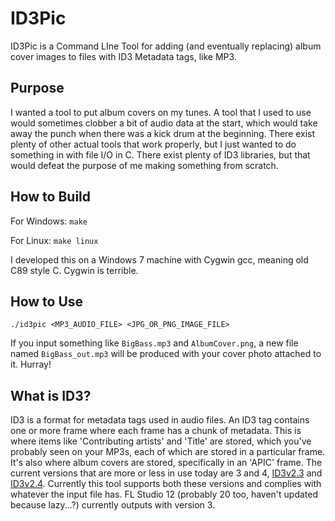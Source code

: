 # ID3Pic
ID3Pic is a Command LIne Tool for adding (and eventually replacing) album cover images to files with ID3 Metadata tags, like MP3.

## Purpose
I wanted a tool to put album covers on my tunes. A tool that I used to use would sometimes clobber a bit of audio data at the start, which would take away the punch when there was a kick drum at the beginning.
There exist plenty of other actual tools that work properly, but I just wanted to do something in with file I/O in C. There exist plenty of ID3 libraries, but that would defeat the purpose of me making something from scratch.

## How to Build
For Windows: ```make```

For Linux: ```make linux```

I developed this on a Windows 7 machine with Cygwin gcc, meaning old C89 style C. Cygwin is terrible.

## How to Use
```./id3pic <MP3_AUDIO_FILE> <JPG_OR_PNG_IMAGE_FILE>```

If you input something like ```BigBass.mp3``` and ```AlbumCover.png```, a new file named ```BigBass_out.mp3``` will be produced with your cover photo attached to it. Hurray!

## What is ID3?
ID3 is a format for metadata tags used in audio files. An ID3 tag contains one or more frame where each frame has a chunk of metadata. 
This is where items like 'Contributing artists' and 'Title' are stored, which you've probably seen on your MP3s, each of which are stored in a particular frame. 
It's also where album covers are stored, specifically in an 'APIC' frame. The current versions that are more or less in use today are 3 and 4, [ID3v2.3](http://id3lib.sourceforge.net/id3/id3v2.3.0.html) and [ID3v2.4](http://id3lib.sourceforge.net/id3/id3v2.4.0-structure.txt).
Currently this tool supports both these versions and complies with whatever the input file has. FL Studio 12 (probably 20 too, haven't updated because lazy...?) currently outputs with version 3.
